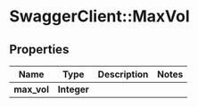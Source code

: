# SwaggerClient::MaxVol

## Properties
Name | Type | Description | Notes
------------ | ------------- | ------------- | -------------
**max_vol** | **Integer** |  | 


